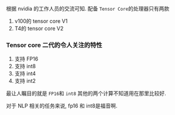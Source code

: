 根据 nvidia 的工作人员的交流可知.
配备 `Tensor Core`的处理器只有两款
1. v100的 tensor core V1
2. T4的 tensor core V2

### Tensor core 二代的令人关注的特性
1. 支持 FP16
2. 支持 int8
3. 支持 int4
4. 支持 int2

最让人瞩目的就是 `FP16`和 `int8` 其他的两个计算不知道用在那里比较好.

对于 NLP 相关的任务来说, fp16 和 int8是福音啊.
